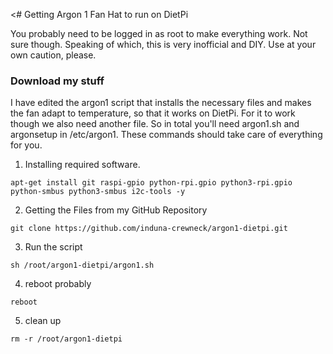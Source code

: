 <# Getting Argon 1 Fan Hat to run on DietPi

You probably need to be logged in as root to make everything work. Not sure though. Speaking of which, this is very inofficial and DIY. Use at your own caution, please.

### Download my stuff
I have edited the argon1 script that installs the necessary files and makes the fan adapt to temperature, so that it works on DietPi. For it to work though we also need another file. So in total you'll need argon1.sh and argonsetup in /etc/argon1. These commands should take care of everything for you.

1. Installing required software.
```
apt-get install git raspi-gpio python-rpi.gpio python3-rpi.gpio python-smbus python3-smbus i2c-tools -y
```
2. Getting the Files from my GitHub Repository
```
git clone https://github.com/induna-crewneck/argon1-dietpi.git
```
3. Run the script
```
sh /root/argon1-dietpi/argon1.sh
```
4. reboot probably
```
reboot
```
5. clean up
```
rm -r /root/argon1-dietpi
```

